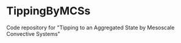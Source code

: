 # TippingByMCSs
Code repository for "Tipping to an Aggregated State by Mesoscale Convective Systems"
